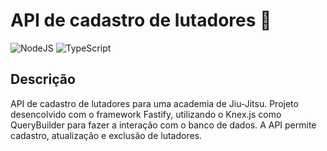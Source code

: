 # API de cadastro de lutadores 🥋
![NodeJS](https://img.shields.io/badge/node.js-6DA55F?style=for-the-badge&logo=node.js&logoColor=white)
![TypeScript](https://img.shields.io/badge/typescript-%23323330.svg?style=for-the-badge&logo=typescript&logoColor=%23F7DF1E)

## Descrição
API de cadastro de lutadores para uma academia de Jiu-Jitsu.
Projeto desencolvido com o framework Fastify, utilizando o Knex.js como QueryBuilder para fazer a interação com o banco de dados. A API permite cadastro, atualização e exclusão de lutadores.
